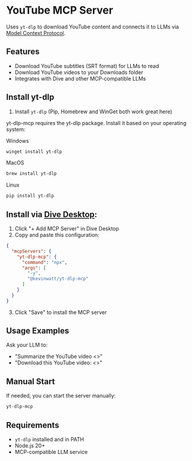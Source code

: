 # YouTube MCP Server

Uses `yt-dlp` to download YouTube content and connects it to LLMs via [Model Context Protocol](https://modelcontextprotocol.io/introduction). 

## Features

- Download YouTube subtitles (SRT format) for LLMs to read
- Download YouTube videos to your Downloads folder
- Integrates with Dive and other MCP-compatible LLMs

## Install yt-dlp

1. Install `yt-dlp` (Pip, Homebrew and WinGet both work great here)

yt-dlp-mcp requires the yt-dlp package. Install it based on your operating system:

Windows
```bash
winget install yt-dlp
```
MacOS
```bash
brew install yt-dlp
```
Linux
```bash
pip install yt-dlp
```

## Install via [Dive Desktop](https://github.com/OpenAgentPlatform/Dive):

1. Click "+ Add MCP Server" in Dive Desktop
2. Copy and paste this configuration:

```json
{
  "mcpServers": {
    "yt-dlp-mcp": {
      "command": "npx",
      "args": [
        "-y",
        "@kevinwatt/yt-dlp-mcp"
      ]
    }
  }
}
```
3. Click "Save" to install the MCP server


## Usage Examples

Ask your LLM to:
- "Summarize the YouTube video <<URL>>"
- "Download this YouTube video: <<URL>>"

## Manual Start

If needed, you can start the server manually:
```bash
yt-dlp-mcp
```

## Requirements

- `yt-dlp` installed and in PATH
- Node.js 20+
- MCP-compatible LLM service

